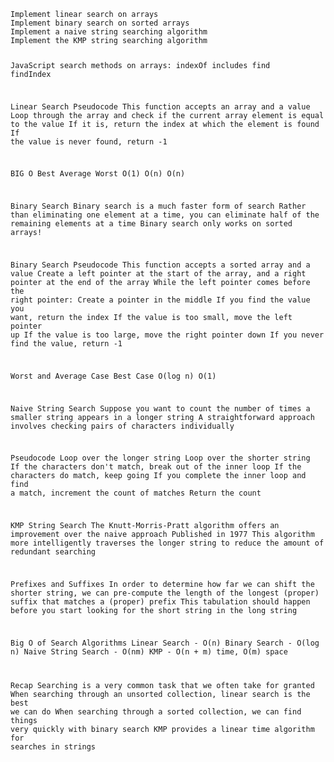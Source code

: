<code>
Implement linear search on arrays
Implement binary search on sorted arrays
Implement a naive string searching algorithm
Implement the KMP string searching algorithm

JavaScript search methods on arrays:
indexOf
includes
find
findIndex

Linear Search Pseudocode
This function accepts an array and a value
Loop through the array and check if the current array element is equal to the value
If it is, return the index at which the element is found
If the value is never found, return -1

BIG O
Best    Average     Worst
O(1)    O(n)        O(n)


Binary Search
Binary search is a much faster form of search
Rather than eliminating one element at a time, you can eliminate half of the remaining elements at a time
Binary search only works on sorted arrays!

Binary Search Pseudocode
This function accepts a sorted array and a value
Create a left pointer at the start of the array, and a right pointer at the end of the array
While the left pointer comes before the right pointer:
Create a pointer in the middle
If you find the value you want, return the index
If the value is too small, move the left pointer up
If the value is too large, move the right pointer down
If you never find the value, return -1

Worst and Average Case      Best Case
O(log n)                    O(1)



Naive String Search
Suppose you want to count the number of times a smaller string appears in a longer string
A straightforward approach involves checking pairs of characters individually

Pseudocode
Loop over the longer string
Loop over the shorter string
If the characters don't match, break out of the inner loop
If the characters do match, keep going
If you complete the inner loop and find a match, increment the count of matches
Return the count


KMP String Search
The Knutt-Morris-Pratt algorithm offers an improvement over the naive approach
Published in 1977
This algorithm more intelligently traverses the longer string to reduce the amount of redundant searching

Prefixes and Suffixes
In order to determine how far we can shift the shorter string, we can pre-compute the length of the longest (proper) suffix that matches a (proper) prefix
This tabulation should happen before you start looking for the short string in the long string


Big O of Search Algorithms
Linear Search - O(n)
Binary Search - O(log n)
Naive String Search - O(nm)
KMP - O(n + m) time, O(m) space


Recap
Searching is a very common task that we often take for granted
When searching through an unsorted collection, linear search is the best we can do
When searching through a sorted collection, we can find things very quickly with binary search
KMP provides a linear time algorithm for searches in strings
</code>